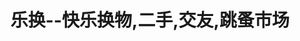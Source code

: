---
description: 貌似一个兄弟单枪匹马做的，这样的应用没人气不行啊，支持下。
layout: post
results:
- primaryGenreName: Lifestyle
  version: v1.0
  artworkUrl100: http://a1102.phobos.apple.com/us/r1000/003/Purple2/v4/6d/c9/b8/6dc9b828-fc79-9e8f-33ed-b2bf71f5202f/mzl.noxijsaa.jpg
  trackViewUrl: https://itunes.apple.com/cn/app/le-huan-kuai-le-huan-wu-er/id660127024?mt=8&uo=4
  artworkUrl60: http://a777.phobos.apple.com/us/r1000/005/Purple4/v4/bb/2d/0d/bb2d0de5-ff2e-26cd-588b-ea11f8b903f2/Icon.png
  userRatingCountForCurrentVersion: 2
  sellerName: YongFeng Zhu
  supportedDevices:
  - iPadMini4G
  - iPhone4
  - iPhone-3GS
  - iPhone4S
  - iPadThirdGen
  - iPadFourthGen
  - iPhone5
  - iPodTouchThirdGen
  - iPadThirdGen4G
  - iPodTouchFifthGen
  - iPodTouchourthGen
  - iPadMini
  - iPadWifi
  - iPad3G
  - iPad2Wifi
  - iPad23G
  - iPadFourthGen4G
  genres:
  - 生活
  - 社交
  trackName: 乐换--快乐换物,二手,交友,跳蚤市场
  description: "乐换－－双向免费换物、交友、找二手、。。。。这是一个充满魔幻的APP\n\n乐换不但让你与朋友之间免费换物，还能在应用中交友哦！还等什么，还不快来！\n\n【关于乐换】\n
    相信很多人有过这样的烦恼：家里有太多的闲置物品，扔了吧可惜，放在家里又无用，还占地方。这时我们该怎么办呢？\n 乐换可以帮您解决这个难题，让您轻松处理闲置物品。乐换会将交易对象限制在您的朋友圈里，让您可以与新浪微博上面的好友进行交易。\n\n\n乐换微博：http://weibo.com/u/3240684450\n乐换网站：http://www.lehuan8.com\n乐换客服群:
    \ 21755023"
  price: 0
  trackId: 660127024
  releaseDate: '2013-07-07T03:02:46Z'
  screenshotUrls:
  - http://a4.mzstatic.com/us/r1000/035/Purple/v4/e5/f2/5f/e5f25f4d-95ce-9447-623a-2ac950221081/mzl.jipppcli.1136x1136-75.jpg
  - http://a2.mzstatic.com/us/r1000/047/Purple/v4/f5/bc/f7/f5bcf7bc-d7b0-f65c-4b04-1b7d9b2ad8cd/mzl.kuoeyxbf.1136x1136-75.jpg
  - http://a3.mzstatic.com/us/r1000/054/Purple2/v4/20/cf/47/20cf47e1-0def-8758-9b9a-6fc062786942/mzl.xqtrzqen.1136x1136-75.jpg
  - http://a2.mzstatic.com/us/r1000/003/Purple/v4/c1/5b/e9/c15be9cc-13cf-f355-8ff7-00c40aa4e762/mzl.jztbpspk.1136x1136-75.jpg
  - http://a5.mzstatic.com/us/r1000/007/Purple/v4/c5/4f/f2/c54ff22b-8667-6b8f-5d32-750e9962ec4e/mzl.tgslcktm.1136x1136-75.jpg
  artistViewUrl: https://itunes.apple.com/cn/artist/yongfeng-zhu/id660127027?uo=4
  primaryGenreId: 6012
  averageUserRatingForCurrentVersion: 5
  kind: software
  fileSizeBytes: '11621559'
  bundleId: com.lehuan.hp
  sellerUrl: http://www.lehuan8.com
  trackContentRating: 17+
  artistName: YongFeng Zhu
  contentAdvisoryRating: 17+
  isGameCenterEnabled: false
  trackCensoredName: 乐换--快乐换物,二手,交友,跳蚤市场
  languageCodesISO2A:
  - EN
  - ZH
  features: &a []
  wrapperType: software
  artworkUrl512: http://a1102.phobos.apple.com/us/r1000/003/Purple2/v4/6d/c9/b8/6dc9b828-fc79-9e8f-33ed-b2bf71f5202f/mzl.noxijsaa.jpg
  formattedPrice: 免费
  artistId: 660127027
  genreIds:
  - '6012'
  - '6005'
  currency: CNY
  ipadScreenshotUrls: *a
category: 生活
tags: tag1
resultCount: 1
title: 乐换--快乐换物,二手,交友,跳蚤市场

---